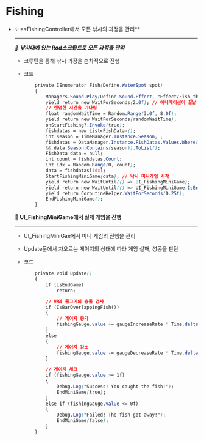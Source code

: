 # Fishing
-   
    <aside>
    💡 **FishingController에서 모든 낚시의 과정을 관리**
    
    ---
    
    *📝 **낚시대에 있는 Rod스크립트로 모든 과정을 관리***
    
    - 코루틴을 통해 낚시 과정을 순차적으로 진행
    - 코드
        
        ```css
            private IEnumerator Fish(Define.WaterSpot spot)
            {
                Managers.Sound.Play(Define.Sound.Effect, "Effect/Fish_throw");
                yield return new WaitForSeconds(2.0f); // 애니메이션이 끝날 때까지 대기
                // 랜덤한 시간을 기다림
                float randomWaitTime = Random.Range(3.0f, 8.0f);
                yield return new WaitForSeconds(randomWaitTime);
                onStartFishing?.Invoke(true);
                fishdatas = new List<FishData>();
                int season = TimeManager.Instance.Season; ;
                fishdatas = DataManager.Instance.FishDatas.Values.Where(data => data.Spot.Equals(spot.ToString())
                && data.Season.Contains(season)).ToList();
                FishData data = null;
                int count = fishdatas.Count;
                int idx = Random.Range(0, count);
                data = fishdatas[idx];
                StartFishingMiniGame(data); // 낚시 미니게임 시작
                yield return new WaitUntil(() => UI_FishingMiniGame);
                yield return new WaitUntil(() => UI_FishingMiniGame.IsEndGame);
                yield return CoroutineHelper.WaitForSeconds(0.25f);
                EndFishingMiniGame();
            }
        ```
        
    
    📝 **UI_FishingMiniGame에서 실제 게임을 진행**
    
    ---
    
    - UI_FishingMiniGae에서 미니 게임의 진행을 관리
    - Update문에서 차오르는 게이지의 상태에 따라 게임 실패, 성공을 판단
    - 코드
        
        ```css
            private void Update()
            {
                if (isEndGame)
                    return;
        
                // 바와 물고기의 충돌 검사
                if (IsBarOverlappingFish())
                {
                    // 게이지 증가
                    fishingGauge.value += gaugeIncreaseRate * Time.deltaTime;
                }
                else
                {
                    // 게이지 감소
                    fishingGauge.value -= gaugeDecreaseRate * Time.deltaTime;
                }
        
                // 게이지 체크
                if (fishingGauge.value >= 1f)
                {
                    Debug.Log("Success! You caught the fish!");
                    EndMiniGame(true);
                }
                else if (fishingGauge.value <= 0f)
                {
                    Debug.Log("Failed! The fish got away!");
                    EndMiniGame(false);
                }
            }
        ```
        
    </aside>
